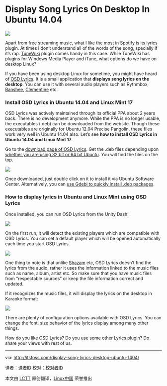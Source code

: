 Display Song Lyrics On Desktop In Ubuntu 14.04
================================================================================
![](http://itsfoss.itsfoss.netdna-cdn.com/wp-content/uploads/2014/07/display_lyrics_desktop_Ubuntu.jpeg)

Apart from free streaming music, what I like the most in [Spotify][1] is its lyrics plugin. At times I don’t understand all of the words of the song, specially if it’s rap. [TuneWiki][2] plugin comes handy in this case. While TuneWiki has plugins for Windows Media Player and iTune, what options do we have on desktop Linux?

If you have been using desktop Linux for sometime, you might have heard of [OSD Lyrics][3]. It is a small application that **displays song lyrics on the desktop**. You can use it with several audio players such as Rythmbox, [Banshee][4], [Clementine][5] etc.

### Install OSD Lyrics in Ubuntu 14.04 and Linux Mint 17 ###

OSD Lyrics was actively maintained through its official PPA about 2 years back. There is no development anymore. While the PPA is no longer usable, the executables (.deb) can be downloaded from the website. Though these executables are originally for Ubuntu 12.04 Precise Pangolin, these files work very well in Ubuntu 14.04 also. Let’s see **how to install OSD Lyrics in Ubuntu 14.04 and Linux Mint 17**.

Go to the [download page of OSD Lyrics][6]. Get the .deb files depending upon [whether you are using 32 bit or 64 bit Ubuntu][7]. You will find the files on the top.

![](http://itsfoss.itsfoss.netdna-cdn.com/wp-content/uploads/2014/07/OSD_Lyrics_Download.jpeg)

Once downloaded, just double click on it to install it via Ubuntu Software Center. Alternatively, you can [use Gdebi to quickly install .deb packages][8].

### How to display lyrics in Ubuntu and Linux Mint using OSD Lyrics ###

Once installed, you can run OSD Lyrics from the Unity Dash:

![](http://itsfoss.itsfoss.netdna-cdn.com/wp-content/uploads/2014/07/Open_OSD_Lyrics_Ubuntu.jpeg)

On the first run, it will detect the existing players which are compatible with OSD Lyrics. You can set a default player which will be opened automatically each time you start OSD Lyrics.

![](http://itsfoss.itsfoss.netdna-cdn.com/wp-content/uploads/2014/07/OSD_Lyrics_Default_Player.jpeg)

One thing to note is that unlike [Shazam][9] etc, OSD Lyrics doesn’t find the lyrics from the audio, rather it uses the information linked to the music files such as name, album, artist etc. So make sure that you have music files from “respectable sources” or keep the file information correct and updated.

If it recognizes the music files, it will display the lyrics on the desktop in Karaoke format:

![](http://itsfoss.itsfoss.netdna-cdn.com/wp-content/uploads/2014/07/Dsiplay_Lyrics_Ubuntu.jpeg)

There are plenty of configuration options available with OSD Lyrics. You can change the font, size behavior of the lyrics display among many other things.

How do you like OSD Lyrics? Do you use some other Lyrics plugin? Do share your views with rest of us.

--------------------------------------------------------------------------------

via: http://itsfoss.com/display-song-lyrics-desktop-ubuntu-1404/

译者：[译者ID](https://github.com/译者ID) 校对：[校对者ID](https://github.com/校对者ID)

本文由 [LCTT](https://github.com/LCTT/TranslateProject) 原创翻译，[Linux中国](http://linux.cn/) 荣誉推出

[1]:http://itsfoss.com/install-spotify-ubuntu-1404/
[2]:http://www.tunewiki.com/
[3]:https://code.google.com/p/osd-lyrics
[4]:http://banshee.fm/
[5]:https://www.clementine-player.org/
[6]:https://code.google.com/p/osd-lyrics/downloads/list
[7]:http://itsfoss.com/how-to-know-ubuntu-unity-version/
[8]:http://itsfoss.com/install-deb-files-easily-and-quickly-in-ubuntu-12-10-quick-tip/
[9]:http://www.shazam.com/